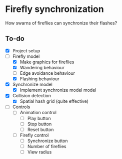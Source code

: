 # Firefly synchronization

How swarns of fireflies can synchronize their flashes?

## To-do

- [x] Project setup
- [ ] Firefly model
  - [x] Make graphics for fireflies
  - [x] Wandering behaviour
  - [ ] Edge avoidance behaviour
  - [x] Flashing behaviour
- [x] Synchronize model
  - [x] Implement synchronize model model
- [x] Collision detection
  - [x] Spatial hash grid (quite effective)
- [ ] Controls
  - [ ] Animation control
    - [ ] Play button
    - [ ] Stop button
    - [ ] Reset button
  - [ ] Firefly control
    - [ ] Synchronize button
    - [ ] Number of fireflies
    - [ ] View radius
